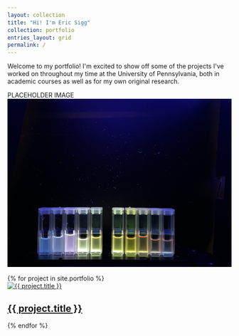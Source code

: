 ```yaml
---
layout: collection
title: "Hi! I'm Eric Sigg"
collection: portfolio
entries_layout: grid
permalink: /
---
```



Welcome to my portfolio! I'm excited to show off some of the projects I've worked on throughout my time at the University of Pennsylvania, both in academic courses as well as for my own original research.

PLACEHOLDER IMAGE
![My Image](/assets/images/IMG_5727.JPG)


<div class="projects-grid">
  {% for project in site.portfolio %}
  <div class="project-item">
    <a href="{{ project.url }}">
      <img src="{{ project.image | relative_url }}" alt="{{ project.title }}">
      <h2>{{ project.title }}</h2>
    </a>
  </div>
  {% endfor %}
</div>